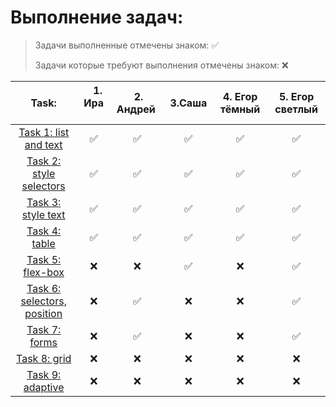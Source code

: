 # Выполнение задач:

> Задачи выполненные отмечены знаком: &#9989;
>
> Задачи которые требуют выполнения отмечены знаком: &#10060;

| Task:        | &nbsp;&nbsp; 1. Ира &nbsp;&nbsp; | &nbsp;2. Андрей&nbsp; | &nbsp;&nbsp; 3.Саша &nbsp;&nbsp; | 4. Егор тёмный | 5. Егор светлый |
|:---------------:|:---------------------:|:-----------------------:|:------------------:|:-------------:|:----------------:|
| [Task 1: list and text](https://momaesham.github.io/html-css/dz/1) | ✅ |  ✅ | ✅ | ✅ | ✅ |
| [Task 2: style selectors](https://momaesham.github.io/html-css/dz/2) | ✅ |  ✅ | ✅ | ✅ | ✅ |
| [Task 3: style text](https://momaesham.github.io/html-css/dz/3) | ✅ |  ✅ | ✅ | ✅ | ✅ |
| [Task 4: table](https://momaesham.github.io/html-css/dz/4) | ✅ | ✅ | ✅ | ✅ | ✅ |
| [Task 5: flex-box](https://momaesham.github.io/html-css/dz/5) | ❌ |  ❌ | ✅ | ❌ | ✅ |
| [Task 6: selectors, position](https://momaesham.github.io/html-css/dz/6) | ❌ |  ✅ | ❌ | ❌ | ✅ |
| [Task 7: forms](https://momaesham.github.io/html-css/dz/7) | ❌ |  ✅ | ❌ | ❌ | ✅ |
| [Task 8: grid](https://momaesham.github.io/html-css/dz/8) | ❌ |  ❌ | ❌ | ❌ | ❌ |
| [Task 9: adaptive](https://momaesham.github.io/html-css/dz/9) | ❌ |  ❌ | ❌ | ❌ | ❌ |
